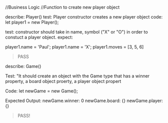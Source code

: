 //Business Logic 
  //Function to create new player object 

describe: Player() 
test: Player constructor creates a new player object 
code: let player1 = new Player(); 

test: constructor should take in name, symbol ("X" or "O") in order to constuct a player object. 
expect: 

player1.name = 'Paul'; 
player1.name = 'X'; 
player1.moves = [3, 5, 6]

> PASS 


describe: Game()

Test: "It should create an object with the Game type that has a winner property, a board object proerty, a player object propert

Code:
let newGame = new Game();

Expected Output:
newGame.winner: 0
newGame.board: {}
newGame.player: {}

> PASS!


